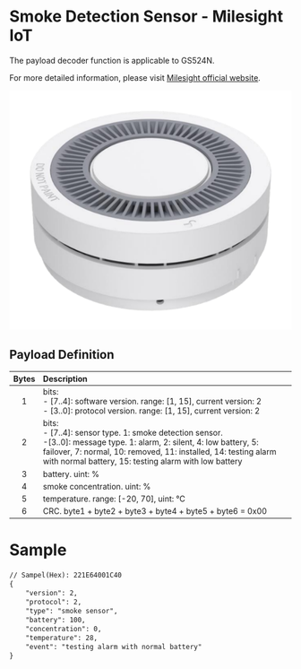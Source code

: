 # Smoke Detection Sensor - Milesight IoT

The payload decoder function is applicable to GS524N.

For more detailed information, please visit [Milesight official website](https://www.milesight-iot.com).

![GS524N](GS524N.png)

## Payload Definition

| Bytes | Description                                                                                                                                                                                                                                                 |
| :---: | :---------------------------------------------------------------------------------------------------------------------------------------------------------------------------------------------------------------------------------------------------------- |
|   1   | bits: <br/>- [7..4]: software version. range: [1, 15], current version: 2<br/>- [3..0]: protocol version. range: [1, 15], current version: 2                                                                                                                |
|   2   | bits: <br/>- [7..4]: sensor type. 1: smoke detection sensor. <br/>-[3..0]: message type. 1: alarm, 2: silent, 4: low battery, 5: failover, 7: normal, 10: removed, 11: installed, 14: testing alarm with normal battery, 15: testing alarm with low battery |
|   3   | battery. uint: %                                                                                                                                                                                                                                            |
|   4   | smoke concentration. uint: %                                                                                                                                                                                                                                |
|   5   | temperature. range: [-20, 70], uint: ℃                                                                                                                                                                                                                      |
|   6   | CRC. byte1 + byte2 + byte3 + byte4 + byte5 + byte6 = 0x00                                                                                                                                                                                                    |

# Sample
```
// Sampel(Hex): 221E64001C40
{
    "version": 2,
    "protocol": 2,
    "type": "smoke sensor",
    "battery": 100,
    "concentration": 0,
    "temperature": 28,
    "event": "testing alarm with normal battery"
}
```